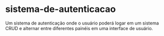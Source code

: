 # sistema-de-autenticacao
Um sistema de autenticação onde o usuário poderá logar em um sistema CRUD e alternar entre diferentes painéis em uma interface de usuário. 

